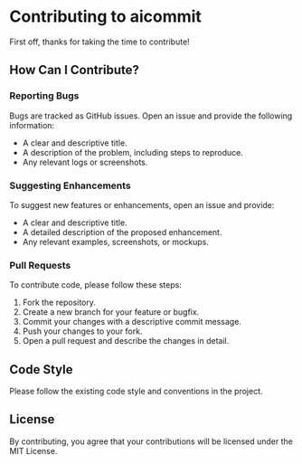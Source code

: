 # Contributing to aicommit

First off, thanks for taking the time to contribute!

## How Can I Contribute?

### Reporting Bugs

Bugs are tracked as GitHub issues. Open an issue and provide the following information:

- A clear and descriptive title.
- A description of the problem, including steps to reproduce.
- Any relevant logs or screenshots.

### Suggesting Enhancements

To suggest new features or enhancements, open an issue and provide:

- A clear and descriptive title.
- A detailed description of the proposed enhancement.
- Any relevant examples, screenshots, or mockups.

### Pull Requests

To contribute code, please follow these steps:

1. Fork the repository.
2. Create a new branch for your feature or bugfix.
3. Commit your changes with a descriptive commit message.
4. Push your changes to your fork.
5. Open a pull request and describe the changes in detail.

## Code Style

Please follow the existing code style and conventions in the project.

## License

By contributing, you agree that your contributions will be licensed under the MIT License.
